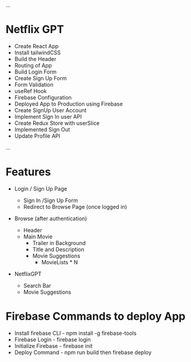 ...
# Netflix GPT

- Create React App
- Install tailwindCSS
- Build the Header
- Routing of App
- Build Login Form
- Create Sign Up Form
- Form Validation
- useRef Hook
- Firebase Configuration
- Deployed App to Production using Firebase
- Create SignUp User Account
- Implement Sign In user API
- Create Redux Store with userSlice
- Implemented Sign Out
- Update Profile API



...
# Features

- Login / Sign Up Page
    - Sign In /Sign Up Form
    - Redirect to Browse Page (once logged in)

- Browse (after authentication)
    - Header
    - Main Movie
        - Trailer in Background
        - Title and Description
        - Movie Suggestions
            - MovieLists * N

- NetflixGPT 
    - Search Bar
    - Movie Suggestions


# Firebase Commands to deploy App

- Install firebase CLI - npm install -g firebase-tools
- Firebase Login - firebase login
- Initialize Firebase - firebase init 
- Deploy Command - npm run build then firebase deploy
